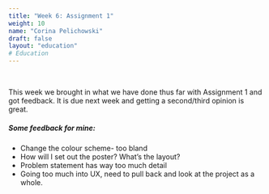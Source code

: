 ```yaml
---
title: "Week 6: Assignment 1"
weight: 10
name: "Corina Pelichowski"
draft: false
layout: "education"
# Education
---
```

<div class="container">
    <br>
    <p>
        This week we brought in what we have done thus far with Assignment 1 and got feedback. It is due next week and getting a second/third opinion is great.
    </p>
    <h5>Some feedback for mine:</h5>
    <ul>
        <li>Change the colour scheme- too bland</li>
        <li>How will I set out the poster? What’s the layout?</li>
        <li>Problem statement has way too much detail</li>
        <li>Going too much into UX, need to pull back and look at the project as a whole.</li>
    </ul>
</div>